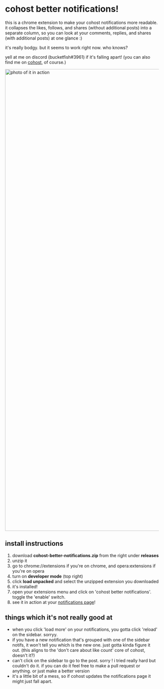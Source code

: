 # cohost better notifications!

this is a chrome extension to make your cohost notifications more readable. it collapses the likes, follows, and shares (without additional posts) into a separate column, so you can look at your comments, replies, and shares (with additional posts) at one glance :)

it's really bodgy. but it seems to work right now. who knows?

yell at me on discord (bucketfish#3961) if it's falling apart! (you can also find me on [cohost](https://cohost.org/bucketfish), of course.)

<img width="1512" alt="photo of it in action" src="https://user-images.githubusercontent.com/66538443/200746753-5410cde6-5537-4b6e-8c68-8d33a94032de.png">

## install instructions
1. download **cohost-better-notifications.zip** from the right under **releases**
2. unzip it
3. go to chrome://extensions if you're on chrome, and opera:extensions if you're on opera
4. turn on **developer mode** (top right)
5. click **load unpacked** and select the unzipped extension you downloaded
6. it's installed!
7. open your extensions menu and click on 'cohost better notifications'. toggle the 'enable' switch.
8. see it in action at your [notifications page](https://cohost.org/rc/project/notifications)!

## things which it's not really good at
- when you click 'load more' on your notifications, you gotta click 'reload' on the sidebar. sorryy.
- if you have a new notification that's grouped with one of the sidebar notifs, it won't tell you which is the new one. just gotta kinda figure it out. (this aligns to the 'don't care about like count' core of cohost, doesn't it?)
- can't click on the sidebar to go to the post. sorry ! i tried really hard but couldn't do it. if you can do it feel free to make a pull request or anything. or just make a better version
- it's a little bit of a mess, so if cohost updates the notifications page it might just fall apart.

